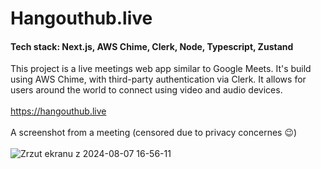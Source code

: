 # Hangouthub.live
#### Tech stack: Next.js, AWS Chime, Clerk, Node, Typescript, Zustand
This project is a live meetings web app similar to Google Meets. It's build using AWS Chime, with third-party authentication via Clerk. It allows for users around the world to connect using video and audio devices.\
\
https://hangouthub.live \
\
A screenshot from a meeting (censored due to privacy concernes 😉) \
\
![Zrzut ekranu z 2024-08-07 16-56-11](https://github.com/user-attachments/assets/1d3474a4-4812-4468-a024-455e346cbdb0)
